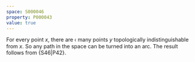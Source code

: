 ```yaml
---
space: S000046
property: P000043
value: true
---
```


For every point $x$, there are $\mathfrak c$ many points $y$ topologically indistinguishable from $x$. So any path in the space can be turned into an arc. The result follows from {S46|P42}.
